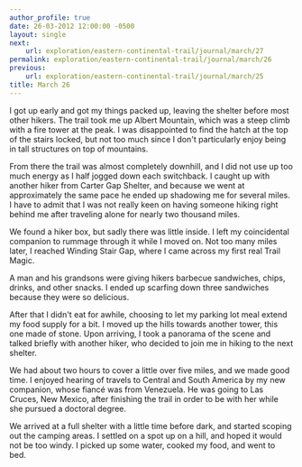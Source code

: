 ```yaml
---
author_profile: true
date: 26-03-2012 12:00:00 -0500
layout: single
next:
    url: exploration/eastern-continental-trail/journal/march/27
permalink: exploration/eastern-continental-trail/journal/march/26
previous:
    url: exploration/eastern-continental-trail/journal/march/25
title: March 26
---
```

I got up early and got my things packed up, leaving the shelter before most other hikers. The trail took me up Albert Mountain, which was a steep climb with a fire tower at the peak. I was disappointed to find the hatch at the top of the stairs locked, but not too much since I don't particularly enjoy being in tall structures on top of mountains.

From there the trail was almost completely downhill, and I did not use up too much energy as I half jogged down each switchback. I caught up with another hiker from Carter Gap Shelter, and because we went at approximately the same pace he ended up shadowing me for several miles. I have to admit that I was not really keen on having someone hiking right behind me after traveling alone for nearly two thousand miles.

We found a hiker box, but sadly there was little inside. I left my coincidental companion to rummage through it while I moved on. Not too many miles later, I reached Winding Stair Gap, where I came across my first real Trail Magic.

A man and his grandsons were giving hikers barbecue sandwiches, chips, drinks, and other snacks. I ended up scarfing down three sandwiches because they were so delicious.

After that I didn't eat for awhile, choosing to let my parking lot meal extend my food supply for a bit. I moved up the hills towards another tower, this one made of stone. Upon arriving, I took a panorama of the scene and talked briefly with another hiker, who decided to join me in hiking to the next shelter.

We had about two hours to cover a little over five miles, and we made good time. I enjoyed hearing of travels to Central and South America by my new companion, whose fiancé was from Venezuela. He was going to Las Cruces, New Mexico, after finishing the trail in order to be with her while she pursued a doctoral degree.

We arrived at a full shelter with a little time before dark, and started scoping out the camping areas. I settled on a spot up on a hill, and hoped it would not be too windy. I picked up some water, cooked my food, and went to bed.